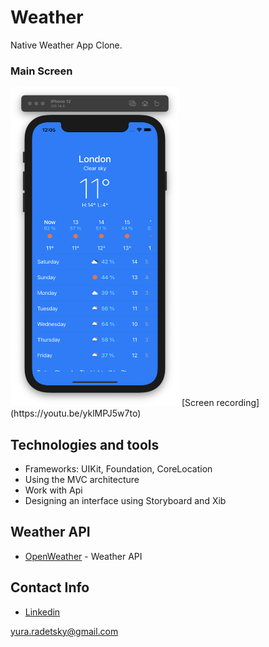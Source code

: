 # Weather


Native Weather App Clone.

### Main Screen
<img src="images/1-screen.png" alt="" width = "270" height = "510">
[Screen recording](https://youtu.be/yklMPJ5w7to)

## Technologies and tools
* Frameworks: UIKit, Foundation,  CoreLocation
* Using the MVC architecture
* Work with Api
* Designing an interface using Storyboard and Xib 

## Weather API
* [OpenWeather](https://openweathermap.org) - Weather API

## Contact Info
* [Linkedin](https://www.linkedin.com/in/radetsky) 

yura.radetsky@gmail.com



